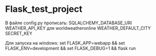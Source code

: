 # Flask_test_project

В файле config.py прописать:
SQLALCHEMY_DATABASE_URI
WEATHER_API_KEY для worldweatheronline
WEATHER_DEFAULT_CITY
SECRET_KEY 

Для запуска на windows:
set FLASK_APP=webapp && set FLASK_ENV=development && set FLASK_DEBUG=1 && flask run